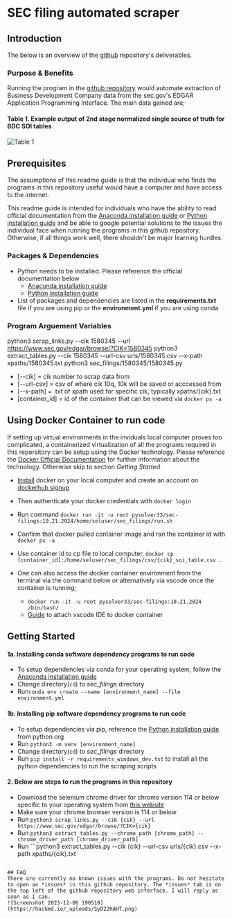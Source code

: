 # SEC filing automated scraper
## Introduction
The below is an overview of the [github](https://github.com/Tony363/sec_filings) repository's deliverables.

### Purpose & Benefits
Running the program in the [github repository](https://github.com/Tony363/sec_filings) would automate extraction of Business Development Company data from the sec.gov's EDGAR Application Programming Interface. The main data gained are;

#### Table 1. Example output of 2nd stage normalized single source of truth for BDC SOI tables
![Table 1](https://hackmd.io/_uploads/ryiURCeWp.png)



## Prerequisites
The assumptions of this readme guide is that the individual who finds the programs in this repository useful would have a computer and have access to the internet. 

This readme guide is intended for individuals who have the ability to read official documentation from the [Anaconda installation guide](https://docs.anaconda.com/free/anaconda/install/index.html) or  [Python installation guide](https://www.python.org/downloads/) and be able to google potential solutions to the issues the individual face when running the programs in this github repository. Otherwise, if all things work well, there shouldn't be major learning hurdles.

### Packages & Dependencies
* Python needs to be installed. Please reference the official documentation below
    * [Anaconda installation guide](https://docs.anaconda.com/free/anaconda/install/index.html) 
    * [Python installation guide](https://www.python.org/downloads/)
* List of packages and dependencies are listed in the **requirements.txt** file if you are using pip or the **environment.yml** if you are using conda


### Program Arguement Variables
python3 scrap_links.py --cik 1580345 --url https://www.sec.gov/edgar/browse/?CIK=1580345
python3 extract_tables.py --cik 1580345 --url-csv urls/1580345.csv --x-path xpaths/1580345.txt
python3 sec_filings/1580345/1580345.py
* [--cik] = cik number to scrap data from
* [--url-csv] = csv of where cik 10q, 10k will be saved or acccessed from
* [--x-path] = .txt of xpath used for specific cik, typically xpaths/{cik}.txt
* [container_id] = id of the container that can be viewed via ```docker ps -a```

## Using Docker Container to run code 

If setting up virtual environments in the inviduals local computer proves too complicated, a containerized virtualization of all the programs required in this reporsitory can be setup using the Docker technology. Please reference the [Docker Official Documentation](https://www.docker.com/) for further information about the technology. Otherwise skip to section *Getting Started*
* [Install](https://docs.docker.com/engine/install/) docker on your local computer and create an account on [dockerhub signup](https://hub.docker.com/signup)
* Then authenticate your docker credentials with ```docker login```
* Run command ```docker run -it -u root pysolver33/sec-filings:10.21.2024/home/seluser/sec_filings/run.sh```
* Confirm that docker pulled container image and ran the container id with ```docker ps -a```
* Use container id to cp file to local computer, ```docker cp [container_id]:/home/seluser/sec_filings/csv/{cik}_soi_table.csv .```

* One can also access the docker container environment from the terminal via the command below or alternatively via vscode once the container is running;
    * ```docker run -it -u root pysolver33/sec-filings:10.21.2024 /bin/bash/```
    * [Guide](https://chatgpt.com/share/6716b6d0-be48-800e-b130-904efc43f327) to attach vscode IDE to docker container

## Getting Started

#### 1a. Installing conda software dependency programs to run code
* To setup dependencies via conda for your operating system, follow the [Anaconda installation guide](https://docs.anaconda.com/free/anaconda/install/index.html)
* Change directory(```cd```) to *sec_filings* directory
* Run```conda env create --name [environment_name] --file environment.yml```

#### 1b. Installing pip software dependency programs to run code
* To setup dependencies via pip, reference the [Python installation guide](https://www.python.org/downloads/) from python.org
* Run ```python3 -m venv [environment_name]```
* Change directory(```cd```) to *sec_filings* directory
* Run ```pip install -r requirements_windows_dev.txt``` to install all the python dependencies to run the scraping scripts

#### 2. Below are steps to run the programs in this repository
* Download the selenium chrome driver for chrome version 114 or below specific to your operating system from [this website](https://sites.google.com/chromium.org/driver/downloads?authuser=0)
* Make sure your chrome browser version is 114 or below
* Run ```python3 scrap_links.py --cik {cik} --url https://www.sec.gov/edgar/browse/?CIK={cik}```
* Run ```python3 extract_tables.py --chrome_path [chrome_path] --chrome_driver_path [chrome_driver_path]```
* Run ```python3 extract_tables.py --cik {cik} --url-csv urls/{cik}.csv --x-path xpaths/{cik}.txt
```

## FAQ
There are currently no known issues with the programs. Do not hesitate to open an *issues* in this github repository. The *issues* tab is on the top left of the github repository web inferface. I will reply as soon as I can.
![Screenshot 2023-12-06 190510](https://hackmd.io/_uploads/SyD22KAHT.png)
